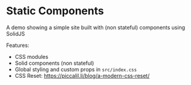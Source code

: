 # Static Components

A demo showing a simple site built with (non stateful) components using SolidJS

Features:

- CSS modules
- Solid components (non stateful)
- Global styling and custom props in `src/index.css`
- CSS Reset: https://piccalil.li/blog/a-modern-css-reset/
